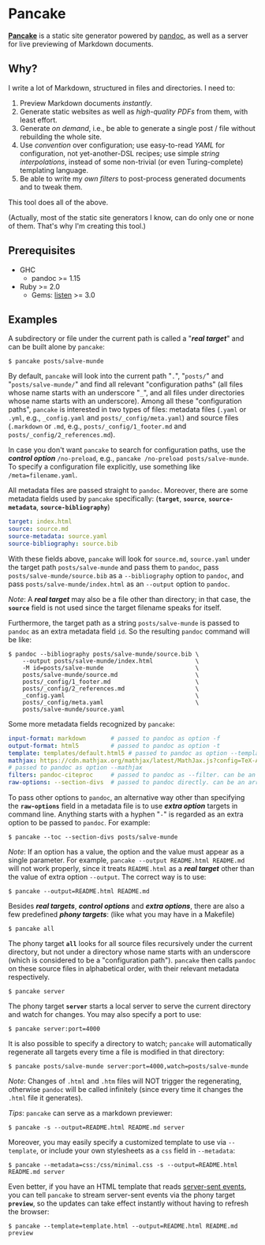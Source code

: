 # Pancake

**[Pancake](https://github.com/soimort/soimort/tree/pancake)** is a static site generator powered by [pandoc](http://pandoc.org/), as well as a server for live previewing of Markdown documents.

## Why?

I write a lot of Markdown, structured in files and directories. I need to:

1. Preview Markdown documents *instantly*.
2. Generate static websites as well as *high-quality PDFs* from them, with least effort.
3. Generate *on demand*, i.e., be able to generate a single post / file without rebuilding the whole site.
4. Use *convention* over configuration; use easy-to-read *YAML* for configuration, not yet-another-DSL recipes; use simple *string interpolations*, instead of some non-trivial (or even Turing-complete) templating language.
5. Be able to write my *own filters* to post-process generated documents and to tweak them.

This tool does all of the above.

(Actually, most of the static site generators I know, can do only one or none of them. That's why I'm creating this tool.)

## Prerequisites

* GHC
    * pandoc >= 1.15
* Ruby >= 2.0
    * Gems: [listen](https://rubygems.org/gems/listen/) >= 3.0

## Examples

A subdirectory or file under the current path is called a "***real target***" and can be built alone by `pancake`:

    $ pancake posts/salve-munde

By default, `pancake` will look into the current path "`.`", "`posts/`" and "`posts/salve-munde/`" and find all relevant "configuration paths" (all files whose name starts with an underscore "`_`", and all files under directories whose name starts with an underscore). Among all these "configuration paths", `pancake` is interested in two types of files: metadata files (`.yaml` or `.yml`, e.g., `_config.yaml` and `posts/_config/meta.yaml`) and source files (`.markdown` or `.md`, e.g., `posts/_config/1_footer.md` and `posts/_config/2_references.md`).

In case you don't want `pancake` to search for configuration paths, use the ***control option*** `/no-preload`, e.g., `pancake /no-preload posts/salve-munde`. To specify a configuration file explicitly, use something like `/meta=filename.yaml`.

All metadata files are passed straight to `pandoc`. Moreover, there are some metadata fields used by `pancake` specifically: (**`target`**, **`source`**, **`source-metadata`**, **`source-bibliography`**)

```yaml
target: index.html
source: source.md
source-metadata: source.yaml
source-bibliography: source.bib
```

With these fields above, `pancake` will look for `source.md`, `source.yaml` under the target path `posts/salve-munde` and pass them to `pandoc`, pass `posts/salve-munde/source.bib` as a `--bibliography` option to `pandoc`, and pass `posts/salve-munde/index.html` as an `--output` option to `pandoc`.

*Note*: A ***real target*** may also be a file other than directory; in that case, the **`source`** field is not used since the target filename speaks for itself.

Furthermore, the target path as a string `posts/salve-munde` is passed to `pandoc` as an extra metadata field `id`. So the resulting `pandoc` command will be like:

```shell
$ pandoc --bibliography posts/salve-munde/source.bib \
    --output posts/salve-munde/index.html            \
    -M id=posts/salve-munde                          \
    posts/salve-munde/source.md                      \
    posts/_config/1_footer.md                        \
    posts/_config/2_references.md                    \
    _config.yaml                                     \
    posts/_config/meta.yaml                          \
    posts/salve-munde/source.yaml
```

Some more metadata fields recognized by `pancake`:

```yaml
input-format: markdown       # passed to pandoc as option -f
output-format: html5         # passed to pandoc as option -t
template: templates/default.html5 # passed to pandoc as option --template
mathjax: https://cdn.mathjax.org/mathjax/latest/MathJax.js?config=TeX-AMS-MML_HTMLorMML
# passed to pandoc as option --mathjax
filters: pandoc-citeproc     # passed to pandoc as --filter. can be an array
raw-options: --section-divs  # passed to pandoc directly. can be an array
```

To pass other options to `pandoc`, an alternative way other than specifying the **`raw-options`** field in a metadata file is to use ***extra option*** targets in command line. Anything starts with a hyphen "`-`" is regarded as an extra option to be passed to `pandoc`. For example:

    $ pancake --toc --section-divs posts/salve-munde

*Note*: If an option has a value, the option and the value must appear as a single parameter. For example, `pancake --output README.html README.md` will not work properly, since it treats `README.html` as a ***real target*** other than the value of extra option `--output`. The correct way is to use:

    $ pancake --output=README.html README.md

Besides ***real targets***, ***control options*** and ***extra options***, there are also a few predefined ***phony targets***: (like what you may have in a Makefile)

    $ pancake all

The phony target **`all`** looks for all source files recursively under the current directory, but not under a directory whose name starts with an underscore (which is considered to be a "configuration path"). `pancake` then calls `pandoc` on these source files in alphabetical order, with their relevant metadata respectively.

    $ pancake server

The phony target **`server`** starts a local server to serve the current directory and watch for changes. You may also specify a port to use:

    $ pancake server:port=4000

It is also possible to specify a directory to watch; `pancake` will automatically regenerate all targets every time a file is modified in that directory:

    $ pancake posts/salve-munde server:port=4000,watch=posts/salve-munde

*Note*: Changes of `.html` and `.htm` files will NOT trigger the regenerating, otherwise `pandoc` will be called infinitely (since every time it changes the `.html` file it generates).

*Tips*: `pancake` can serve as a markdown previewer:

    $ pancake -s --output=README.html README.md server

Moreover, you may easily specify a customized template to use via `--template`, or include your own stylesheets as a `css` field in `--metadata`:

    $ pancake --metadata=css:/css/minimal.css -s --output=README.html README.md server

Even better, if you have an HTML template that reads [server-sent events](https://developer.mozilla.org/en-US/docs/Web/API/Server-sent_events/Using_server-sent_events), you can tell `pancake` to stream server-sent events via the phony target **`preview`**, so the updates can take effect instantly without having to refresh the browser:

    $ pancake --template=template.html --output=README.html README.md preview
